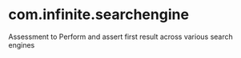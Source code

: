 # com.infinite.searchengine
Assessment to Perform and assert first result across various search engines
